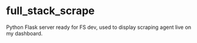# full_stack_scrape
Python Flask server ready for FS dev, used to display scraping agent live on my dashboard.
